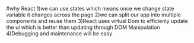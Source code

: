#why React
1)we can use states which means once we change state variable it changes across the page
2)we can split our app into multiple components and reuse them
3)React uses virtual Dom to efficienly update the ui which is better than
updating through DOM Manipulation
4)Debugging and maintenance will be easy
